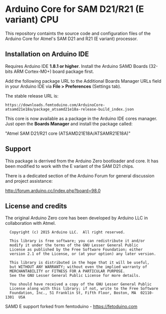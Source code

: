 # Arduino Core for SAM D21/R21 (E variant) CPU

This repository containts the source code and configuration files of the Arduino Core for Atmel's SAM D21 and R21 (E variant) processor.

## Installation on Arduino IDE

Requires Arduino IDE **1.8.1 or higher**. Install the Arduino SAMD Boards (32-bits ARM Cortex-M0+) board package first.

Add the following package URL to the Additional Boards Manager URLs field in your Arduino IDE via **File > Preferences** (Settings tab).

The stable release URL is:

```
https://downloads.femtoduino.com/ArduinoCore-atsamd21e18a/package_atsamd21e18a-release-build_index.json
```

This core is now available as a package in the Arduino IDE cores manager.
Just open the **Boards Manager** and install the package called:

"Atmel SAM D21/R21 core (ATSAMD21E18A/ATSAMR21E18A)"


## Support

This package is derrived from the Arduino Zero bootloader and core. It has been modified to work with the E variant of the SAM D21 chips.

There is a dedicated section of the Arduino Forum for general discussion and project assistance:

http://forum.arduino.cc/index.php?board=98.0

## License and credits

The original Arduino Zero core has been developed by Arduino LLC in collaboration with Atmel. 

```
  Copyright (c) 2015 Arduino LLC.  All right reserved.

  This library is free software; you can redistribute it and/or
  modify it under the terms of the GNU Lesser General Public
  License as published by the Free Software Foundation; either
  version 2.1 of the License, or (at your option) any later version.

  This library is distributed in the hope that it will be useful,
  but WITHOUT ANY WARRANTY; without even the implied warranty of
  MERCHANTABILITY or FITNESS FOR A PARTICULAR PURPOSE.
  See the GNU Lesser General Public License for more details.

  You should have received a copy of the GNU Lesser General Public
  License along with this library; if not, write to the Free Software
  Foundation, Inc., 51 Franklin St, Fifth Floor, Boston, MA  02110-1301  USA
```

SAMD E support forked from femtoduino - https://fetoduino.com
